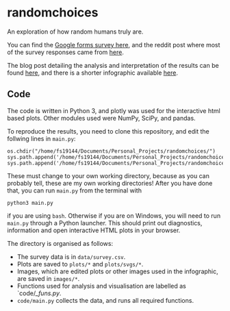 # randomchoices
An exploration of how random humans truly are.

You can find the [Google forms survey here](https://forms.gle/JvGfuUA2JNpdYm8G6), and the reddit post where most of the survey responses came from [here](https://www.reddit.com/r/SampleSize/comments/ja9gqd/academic_can_humans_truly_be_random_everyone/).

The blog post detailing the analysis and interpretation of the results can be found [here](https://dannyjameswilliams.co.uk/post/randomchoices), and there is a shorter infographic available [here](https://dannyjameswilliams.co.uk/post/randomchoices/infographic.png).

## Code

The code is written in Python 3, and plotly was used for the interactive html based plots. Other modules used were NumPy, SciPy, and pandas.

To reproduce the results, you need to clone this repository, and edit the follwing lines in `main.py`:
```
os.chdir("/home/fs19144/Documents/Personal_Projects/randomchoices/")
sys.path.append('/home/fs19144/Documents/Personal_Projects/randomchoices/')
sys.path.append('/home/fs19144/Documents/Personal_Projects/randomchoices/code')
```
These must change to your own working directory, because as you can probably tell, these are my own working directories! After you have done that, you can run `main.py` from the terminal with
```
python3 main.py
```
if you are using `bash`. Otherwise if you are on Windows, you will need to run `main.py` through a Python launcher. This should print out diagnostics, information and open interactive HTML plots in your browser.

The directory is organised as follows:

 - The survey data is in `data/survey.csv`.
 - Plots are saved to `plots/*` and `plots/svgs/*`.
 - Images, which are edited plots or other images used in the infographic, are saved in `images/*`.
 - Functions used for analysis and visualisation are labelled as `code/*_funs.py*.
 - `code/main.py` collects the data, and runs all required functions.
